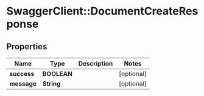 # SwaggerClient::DocumentCreateResponse

## Properties
Name | Type | Description | Notes
------------ | ------------- | ------------- | -------------
**success** | **BOOLEAN** |  | [optional] 
**message** | **String** |  | [optional] 


